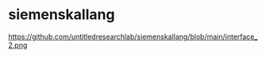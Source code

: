 ﻿# siemenskallang

https://github.com/untitledresearchlab/siemenskallang/blob/main/interface_2.png


